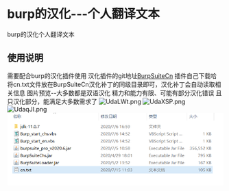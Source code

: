 # burp的汉化---个人翻译文本
burp的汉化个人翻译文本
## 使用说明
需要配合burp的汉化插件使用
汉化插件的git地址[BurpSuiteCn](https://github.com/hackxx/BurpSuiteCn "BurpSuiteCn")
插件自己下载哈
将cn.txt文件放在BurpSuiteCn汉化补丁的同级目录即可，汉化补丁会自动读取相关信息
图片预览--大多数都是双语汉化
精力和能力有限、可能有部分汉化错误
且只汉化部分，能满足大多数需求了
![UdaLWt.png](https://s1.ax1x.com/2020/07/15/UdaLWt.png)
![UdaXSP.png](https://s1.ax1x.com/2020/07/15/UdaXSP.png)
![UdaqJI.png](https://s1.ax1x.com/2020/07/15/UdaqJI.png)
![1.png](./1.png)

